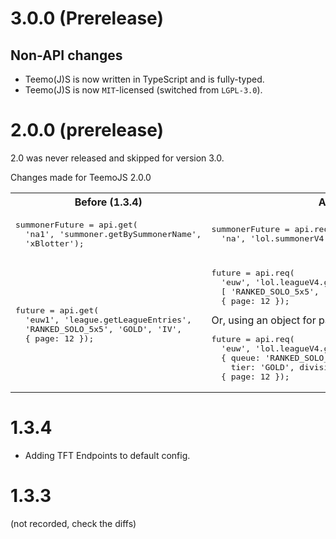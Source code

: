 # 3.0.0 (Prerelease)

## Non-API changes
* Teemo(J)S is now written in TypeScript and is fully-typed.
* Teemo(J)S is now `MIT`-licensed (switched from `LGPL-3.0`).

<!--
<table>
<tr><th>Before (1.x.x)</th><th>After (3.x.x)</th></tr>
<tr></tr>
<tr><td><pre lang="javascript">
summonerFuture = api.get(
  'na1', 'summoner.getBySummonerName',
  'xBlotter');
</pre></td>
<td><pre lang="javascript">
summonerFuture = api.req(
  'na', 'lol.summonerV4.getBySummonerName', 'xBlotter');
</pre></td></tr>
<tr></tr>
<tr><td><pre lang="javascript">
future = api.get(
  'euw1', 'league.getLeagueEntries',
  'RANKED_SOLO_5x5', 'GOLD', 'IV',
  { page: 12 });
</pre></td>
<td><pre lang="javascript">
future = api.req(
  'euw', 'lol.leagueV4.getLeagueEntries',
  [ 'RANKED_SOLO_5x5', 'GOLD', 'IV' ],
  { page: 12 });
</pre>Or, using an object for path params:
<pre lang="javascript">
future = api.req(
  'euw', 'lol.leagueV4.getLeagueEntries',
  { queue: 'RANKED_SOLO_5x5',
    tier: 'GOLD', division: 'IV' },
  { page: 12 });
</pre></td></tr>
</table>
-->

# 2.0.0 (prerelease)

2.0 was never released and skipped for version 3.0.

Changes made for TeemoJS 2.0.0

<table>
<tr><th>Before (1.3.4)</th><th>After (2.0.0)</th></tr>
<tr></tr>
<tr><td><pre lang="javascript">
summonerFuture = api.get(
  'na1', 'summoner.getBySummonerName',
  'xBlotter');
</pre></td>
<td><pre lang="javascript">
summonerFuture = api.req(
  'na', 'lol.summonerV4.getBySummonerName', 'xBlotter');
</pre></td></tr>
<tr></tr>
<tr><td><pre lang="javascript">
future = api.get(
  'euw1', 'league.getLeagueEntries',
  'RANKED_SOLO_5x5', 'GOLD', 'IV',
  { page: 12 });
</pre></td>
<td><pre lang="javascript">
future = api.req(
  'euw', 'lol.leagueV4.getLeagueEntries',
  [ 'RANKED_SOLO_5x5', 'GOLD', 'IV' ],
  { page: 12 });
</pre>Or, using an object for path params:
<pre lang="javascript">
future = api.req(
  'euw', 'lol.leagueV4.getLeagueEntries',
  { queue: 'RANKED_SOLO_5x5',
    tier: 'GOLD', division: 'IV' },
  { page: 12 });
</pre></td></tr>
</table>

<!--
## Main Changes
* `get` renamed to `req` (as `POST`, `PUT`, etc. endpoints now exist).
  * First param is a region (not a platform), automatically converted per `lol.*`, `tft.matchV1.*`, `tournament.*`.
    * Regions are: `"br", "eune", "euw", "jp", "kr", "lan", "las", "na", "oce", "tr", "ru", "pbe", "americas", "europe", "asia"`.
  * Second param (`endpointPath`) now includes `lol`, `tft`, or `tournament` as an additional prefix as well as the
    version (`V4`).
    * `summoner.getBySummonerName` (before) -> `lol.summonerV4.getBySummonerName` (after)
    * `tftLeague.getLeagueById` (before) -> `tft.leagueV1.getLeagueById` (after)
    * (no support for tournament before) -> `tournament.v4.updateCode` (after)
  * Path param(s) are now a single param, which may be a single value, list of values, or object map of values.
    * Before: `..., 'RANKED_SOLO_5x5', 'GOLD', 'IV', ...`
    * After (array):  `..., [ 'RANKED_SOLO_5x5', 'GOLD', 'IV' ], ...`
    * After (object): `..., { queue: 'RANKED_SOLO_5x5', tier: 'GOLD', division: 'IV' }, ...`
  * Query argument is unchanged (object map).
  * Additional body argument can be provided for `POST`, `PUT`, etc. requests. Value will be `JSON.stringify`d.
* `TeemoJS` is now browser-ready.
  * After `npm install`ing, `node_modules/teemojs/dist/browser.js` is a browserified version.
  * Usable with `ddragonConfig`, `cdragonConfig`, and `kernelConfig`
    ([meraki-analytics/kernel](https://github.com/meraki-analytics/kernel)). (`defaultConfig` will not work due to CORS).

### New Configs
* `TeemoJS.ddragonConfig` - Config for `https://ddragon.leagueoflegends.com` (drop-in).
* `TeemoJS.cdragonConfig` - Config for `https://[raw|cdn].communitydragon.org` (drop-in).
* `TeemoJS.kernelConfig` - Config for [meraki-analytics/kernel](https://github.com/meraki-analytics/kernel) (user must
  set `origin` field).

## Other API Changes
* TeemoJS is now `MIT`-licensed (switched from `LGPL-3.0`).
* The first argument to `req` is now a region rather than a platform. This will be automatically transformed to the
  right platform for different endpoints. For example, you should use `'na'` instead of `'na1'`. In `tftMatchV1`, it
  will automatically be translated into `'americas'`.
* Endpoint paths now include the version number (`V1`, `V3`, `V4`, etc).
  For example, `api.get('na1', 'match.getMatch', 3022273777)` is now `api.req('na', 'lol.matchV4.getMatch', 3022273777)`.
  (Note that `matchV4` has been replaced by `matchV5` with different arguments/routes).
* On failed requests (when retries run out or the request is not retryable),
  an `Error` will always be thrown. Previously, some error codes (`403`, `401`, ?) would not result in `Error`s thrown.
* Thrown `Error`s may now contain a `.response` field containing the latest failed Fetch API `Response` instance.

### Config Changes
* `"prefix"` renamed to `"origin"`.
* `"bucketsConfig"` added for fine tuning `TokenBucket`s.
  * `bins` (default: 20): Number of bins to compute circular buffer with.
  * `binFactor` (default: 0.95): Fraction of requests that can go in each bin. 0.95 means 95% of requests can be bursted
    in one bin (the remaining 5% can be used in the next bin).
  * `overhead` (default: 20ms): Time in milliseconds to expand the bucket by. Helps deal with latency causing requests
    to be counted in the wrong bucket.
* `"keyPath"` added to determine where to put key. `keyHeader` and `keyQueryParam` have been removed.
* `"regionPath"` added to determine where to put region string.
* Formatted strings now use `{}` or `{nameHere}` instead of `%s`.
  (Python `str.format`-style instead of sprintf-style `%s`).
* `endpoints` are now more than just a path. Now fetch params,
  query params, and other things can be defined in addition to `path`.
* `endpoints` can now contain `'*'` paths which will match all child endpoints. API `key`, `regionTable`, `pathParams`,
  `queryParams`, `fetch` params, `origin`, etc. can be overrided using these wildcard configs.

## Internal Changes

* Limiting concurrent requests (set via `config.maxConcurrent`) is more efficient, via new `Semaphore` class.
* Requests delayed due to the max concurrent requests limit no longer count towards rate limits.
* Retry logic simplified using `async`/`await`.
* Code is now ~400 lines instead of ~300, but much of that is comments, making the code more readable.
-->

# 1.3.4

* Adding TFT Endpoints to default config.

# 1.3.3

(not recorded, check the diffs)
